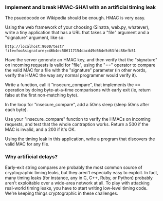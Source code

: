 ### Implement and break HMAC-SHA1 with an artificial timing leak

The psuedocode on Wikipedia should be enough. HMAC is very easy.

Using the web framework of your choosing (Sinatra, web.py, whatever), write a
tiny application that has a URL that takes a "file" argument and a "signature"
argument, like so:

    
    
    http://localhost:9000/test?file=foo&signature;=46b4ec586117154dacd49d664e5d63fdc88efb51

Have the server generate an HMAC key, and then verify that the "signature" on
incoming requests is valid for "file", using the "==" operator to compare the
valid MAC for a file with the "signature" parameter (in other words, verify
the HMAC the way any normal programmer would verify it).

Write a function, call it "insecure_compare", that implements the == operation
by doing byte-at-a-time comparisons with early exit (ie, return false at the
first non-matching byte).

In the loop for "insecure_compare", add a 50ms sleep (sleep 50ms after each
byte).

Use your "insecure_compare" function to verify the HMACs on incoming requests,
and test that the whole contraption works. Return a 500 if the MAC is invalid,
and a 200 if it's OK.

Using the timing leak in this application, write a program that discovers the
valid MAC for any file.

### Why artificial delays?

Early-exit string compares are probably the most common source of
cryptographic timing leaks, but they aren't especially easy to exploit. In
fact, many timing leaks (for instance, any in C, C++, Ruby, or Python)
probably aren't exploitable over a wide-area network at all. To play with
attacking real-world timing leaks, you have to start writing low-level timing
code. We're keeping things cryptographic in these challenges.
